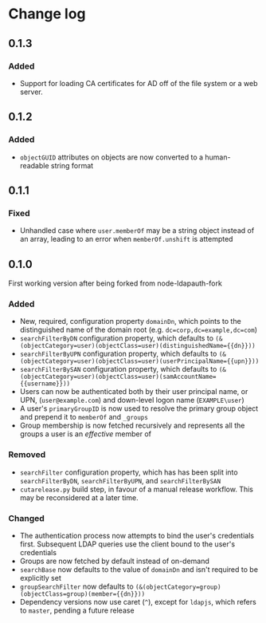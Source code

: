 # Change log

## 0.1.3
### Added
- Support for loading CA certificates for AD off of the file system or a web
  server.

## 0.1.2
### Added
- `objectGUID` attributes on objects are now converted to a human-readable
  string format

## 0.1.1
### Fixed
- Unhandled case where `user.memberOf` may be a string object instead of an
  array, leading to an error when `memberOf.unshift` is attempted

## 0.1.0
First working version after being forked from node-ldapauth-fork

### Added
- New, required, configuration property `domainDn`, which points to the
  distinguished name of the domain root (e.g. `dc=corp,dc=example,dc=com`)
- `searchFilterByDN` configuration property, which defaults to
  `(&(objectCategory=user)(objectClass=user)(distinguishedName={{dn}}))`
- `searchFilterByUPN` configuration property, which defaults to
  `(&(objectCategory=user)(objectClass=user)(userPrincipalName={{upn}}))`
- `searchFilterBySAN` configuration property, which defaults to
  `(&(objectCategory=user)(objectClass=user)(samAccountName={{username}}))`
- Users can now be authenticated both by their user principal name, or UPN,
  (`user@example.com`) and down-level logon name (`EXAMPLE\user`)
- A user's `primaryGroupID` is now used to resolve the primary group object and
  prepend it to `memberOf` and `_groups`
- Group membership is now fetched recursively and represents all the groups a
  user is an _effective_ member of

### Removed
- `searchFilter` configuration property, which has has been split into
  `searchFilterByDN`, `searchFilterByUPN`, and `searchFilterBySAN`
- `cutarelease.py` build step, in favour of a manual release workflow. This may
  be reconsidered at a later time.

### Changed
- The authentication process now attempts to bind the user's credentials first.
  Subsequent LDAP queries use the client bound to the user's credentials
- Groups are now fetched by default instead of on-demand
- `searchBase` now defaults to the value of `domainDn` and isn't required to be
  explicitly set
- `groupSearchFilter` now defaults to
  `(&(objectCategory=group)(objectClass=group)(member={{dn}}))`
- Dependency versions now use caret (`^`), except for `ldapjs`, which refers to
  `master`, pending a future release
